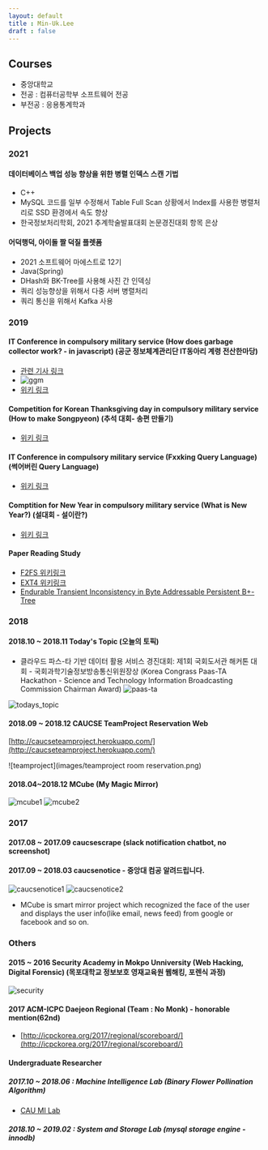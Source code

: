 ```yaml
---
layout: default
title : Min-Uk.Lee
draft : false
---
```


## Courses
 * 중앙대학교
 * 전공 : 컴퓨터공학부 소프트웨어 전공
 * 부전공 : 응용통계학과

## Projects
### 2021
#### 데이터베이스 백업 성능 향상을 위한 병렬 인덱스 스캔 기법
 * C++
 * MySQL 코드를 일부 수정해서 Table Full Scan 상황에서 Index를 사용한 병렬처리로 SSD 환경에서 속도 향상
 * 한국정보처리학회, 2021 추계학술발표대회 논문경진대회 항목 은상

#### 어덕행덕, 아이돌 짤 덕질 플렛폼
 * 2021 소프트웨어 마에스트로 12기
 * Java(Spring)
 * DHash와 BK-Tree를 사용해 사진 간 인덱싱
 * 쿼리 성능향상을 위해서 다중 서버 병렬처리
 * 쿼리 통신을 위해서 Kafka 사용

### 2019
#### IT Conference in compulsory military service (How does garbage collector work? - in javascript) (공군 정보체계관리단 IT동아리 계령 전산한마당)
 * [관련 기사 링크](http://www.dowori.co.kr/news/articleView.html?idxno=2919)
 * ![ggm](images/ggm.jpg)
 * [위키 링크](/wiki/memory_leak)
#### Competition for Korean Thanksgiving day in compulsory military service (How to make Songpyeon) (추석 대회- 송편 만들기)
 * [위키 링크](/wiki/송편대회)
#### IT Conference in compulsory military service (Fxxking Query Language) (썩어버린 Query Language)
 * [위키 링크](/wiki/썩어버린-query-language)
#### Comptition for New Year in compulsory military service (What is New Year?) (설대회 - 설이란?)
 * [위키 링크](/wiki/설대회)

#### Paper Reading Study
 * [F2FS 위키링크](/wiki/f2fs)
 * [EXT4 위키링크](/wiki/ext4)
 * [Endurable Transient Inconsistency in Byte Addressable Persistent B+-Tree](/wiki/endurable_transient_inconsistency_in_byte_addressable_persistent_b+-tree)

### 2018
#### 2018.10 ~ 2018.11 Today's Topic (오늘의 토픽)
* 클라우드 파스-타 기반 데이터 활용 서비스 경진대회: 제1회 국회도서관 해커톤 대회 - 국회과학기술정보방송통신위원장상 (Korea Congrass Paas-TA Hackathon - Science and Technology Information Broadcasting Commission Chairman Award)
![paas-ta](images/paas-ta.png)

![todays_topic](images/todays_topic.jpg)

#### 2018.09 ~ 2018.12 CAUCSE TeamProject Reservation Web
[http://caucseteamproject.herokuapp.com/](http://caucseteamproject.herokuapp.com/)

![teamproject](images/teamproject room reservation.png)

#### 2018.04~2018.12 MCube (My Magic Mirror)
![mcube1](images/mcube-1.png)
![mcube2](images/mcube-2.jpg)

### 2017
#### 2017.08 ~ 2017.09 caucsescrape (slack notification chatbot, no screenshot)
#### 2017.09 ~ 2018.03 caucsenotice - 중앙대 컴공 알려드립니다.
![caucsenotice1](images/caucsenotice1.png)
![caucsenotice2](images/caucsenotice2.png)

- MCube is smart mirror project which recognized the face of the user and displays the user info(like email, news feed) from google or facebook and so on.


### Others

#### 2015 ~ 2016 Security Academy in Mokpo Unniversity (Web Hacking, Digital Forensic) (목포대학교 정보보호 영재교육원 웹해킹, 포렌식 과정)
![security](images/security-academy.jpg)
#### 2017 ACM-ICPC Daejeon Regional (Team : No Monk) - honorable mention(62nd)
 * [http://icpckorea.org/2017/regional/scoreboard/](http://icpckorea.org/2017/regional/scoreboard/)
#### Undergraduate Researcher
##### 2017.10 ~ 2018.06 : Machine Intelligence Lab (Binary Flower Pollination Algorithm)
 * [CAU MI Lab](http://mi.cau.ac.kr/?f=activities)
##### 2018.10 ~ 2019.02 : System and Storage Lab (mysql storage engine - innodb)
